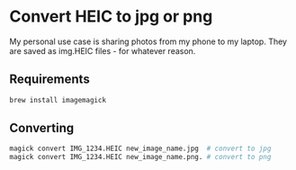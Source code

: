 # Convert HEIC to jpg or png

My personal use case is sharing photos from my phone to my laptop. They are saved as img.HEIC files - for whatever reason.

## Requirements

```bash
brew install imagemagick
```

## Converting

```bash
magick convert IMG_1234.HEIC new_image_name.jpg  # convert to jpg
magick convert IMG_1234.HEIC new_image_name.png. # convert to png
```

